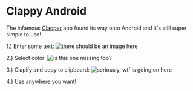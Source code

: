 # Clappy Android

The infamous [Clapper](https://github.com/Krokoklemmi/Clapper) app found its way onto Android 
and it's still super simple to use!

1.) Enter some text:
![there should be an image here](https://i.imgur.com/pRSy0ZX.png "Enter text")

2.) Select color:
![is this one missing too?](https://i.imgur.com/fKjBtKK.png "Select color")

3.) Clapify and copy to clipboard:
![seriously, wtf is going on here](https://i.imgur.com/xLKhUAi.png "Copy")

4.) Use anywhere you want!
